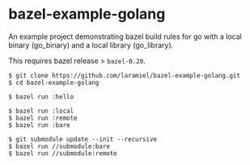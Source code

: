 # bazel-example-golang

An example project demonstrating bazel build rules for go with
a local binary (go_binary) and a local library (go_library).

This requires bazel release > `bazel-0.20`.

```
$ git clone https://github.com/laramiel/bazel-example-golang.git
$ cd bazel-example-golang

$ bazel run :hello

$ bazel run :local
$ bazel run :remote
$ bazel run :bare

$ git submodule update --init --recursive
$ bazel run //submodule:bare
$ bazel run //submodule:remote
```

